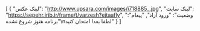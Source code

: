 [
  {
    "لینک عکس": "http://www.upsara.com/images/i718885_.jpg",
    "لینک سایت": "https://sepehr.irib.ir/frame/t/varzesh?eitaafly",
    "وضعیت": "ورود آزاد",
    "پیغام": "برنامه هنوز شروع نشده\nلطفا بعدا امتحان کنید"
  }
]
